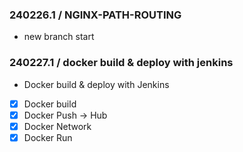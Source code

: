 ### 240226.1 / NGINX-PATH-ROUTING

- new branch start

### 240227.1 / docker build & deploy with jenkins

- Docker build & deploy with Jenkins
- [x] Docker build
- [x] Docker Push -> Hub
- [x] Docker Network
- [x] Docker Run
